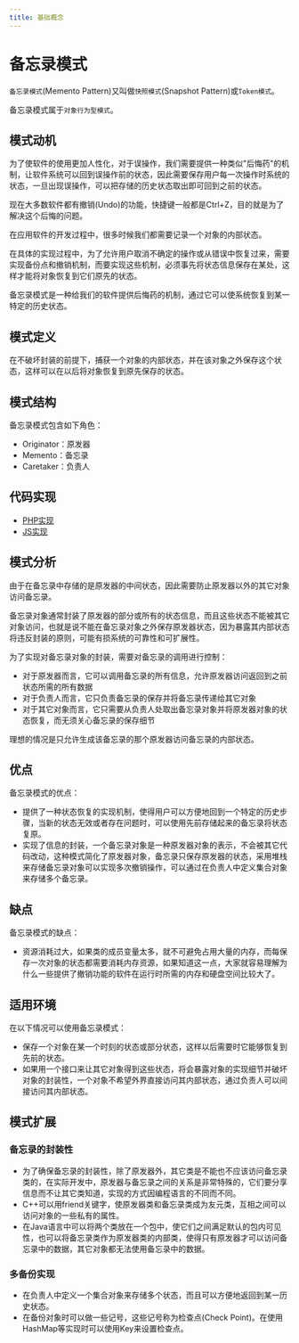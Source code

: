 ```yaml
---
title: 基础概念
---
```


# 备忘录模式

`备忘录模式`(Memento Pattern)又叫做`快照模式`(Snapshot Pattern)或`Token模式`。

备忘录模式属于`对象行为型模式`。

## 模式动机

为了使软件的使用更加人性化，对于误操作，我们需要提供一种类似"后悔药"的机制，让软件系统可以回到误操作前的状态，因此需要保存用户每一次操作时系统的状态，一旦出现误操作，可以把存储的历史状态取出即可回到之前的状态。

现在大多数软件都有撤销(Undo)的功能，快捷键一般都是Ctrl+Z，目的就是为了解决这个后悔的问题。

在应用软件的开发过程中，很多时候我们都需要记录一个对象的内部状态。

在具体的实现过程中，为了允许用户取消不确定的操作或从错误中恢复过来，需要实现备份点和撤销机制，而要实现这些机制，必须事先将状态信息保存在某处，这样才能将对象恢复到它们原先的状态。

备忘录模式是一种给我们的软件提供后悔药的机制，通过它可以使系统恢复到某一特定的历史状态。

## 模式定义

在不破坏封装的前提下，捕获一个对象的内部状态，并在该对象之外保存这个状态，这样可以在以后将对象恢复到原先保存的状态。

## 模式结构

备忘录模式包含如下角色：

* Originator：原发器
* Memento：备忘录
* Caretaker：负责人

## 代码实现

* [PHP实现](./PHP实现.md)
* [JS实现](./JS实现.md)

## 模式分析

由于在备忘录中存储的是原发器的中间状态，因此需要防止原发器以外的其它对象访问备忘录。

备忘录对象通常封装了原发器的部分或所有的状态信息，而且这些状态不能被其它对象访问，也就是说不能在备忘录对象之外保存原发器状态，因为暴露其内部状态将违反封装的原则，可能有损系统的可靠性和可扩展性。

为了实现对备忘录对象的封装，需要对备忘录的调用进行控制：

* 对于原发器而言，它可以调用备忘录的所有信息，允许原发器访问返回到之前状态所需的所有数据
* 对于负责人而言，它只负责备忘录的保存并将备忘录传递给其它对象
* 对于其它对象而言，它只需要从负责人处取出备忘录对象并将原发器对象的状态恢复，而无须关心备忘录的保存细节

理想的情况是只允许生成该备忘录的那个原发器访问备忘录的内部状态。

## 优点

备忘录模式的优点：

* 提供了一种状态恢复的实现机制，使得用户可以方便地回到一个特定的历史步骤，当新的状态无效或者存在问题时，可以使用先前存储起来的备忘录将状态复原。
* 实现了信息的封装，一个备忘录对象是一种原发器对象的表示，不会被其它代码改动，这种模式简化了原发器对象，备忘录只保存原发器的状态，采用堆栈来存储备忘录对象可以实现多次撤销操作，可以通过在负责人中定义集合对象来存储多个备忘录。

## 缺点

备忘录模式的缺点：

* 资源消耗过大，如果类的成员变量太多，就不可避免占用大量的内存，而每保存一次对象的状态都需要消耗内存资源，如果知道这一点，大家就容易理解为什么一些提供了撤销功能的软件在运行时所需的内存和硬盘空间比较大了。

## 适用环境

在以下情况可以使用备忘录模式：

* 保存一个对象在某一个时刻的状态或部分状态，这样以后需要时它能够恢复到先前的状态。
* 如果用一个接口来让其它对象得到这些状态，将会暴露对象的实现细节并破坏对象的封装性，一个对象不希望外界直接访问其内部状态，通过负责人可以间接访问其内部状态。

## 模式扩展

### 备忘录的封装性

* 为了确保备忘录的封装性，除了原发器外，其它类是不能也不应该访问备忘录类的，在实际开发中，原发器与备忘录之间的关系是非常特殊的，它们要分享信息而不让其它类知道，实现的方式因编程语言的不同而不同。
* C++可以用friend关键字，使原发器类和备忘录类成为友元类，互相之间可以访问对象的一些私有的属性。
* 在Java语言中可以将两个类放在一个包中，使它们之间满足默认的包内可见性，也可以将备忘录类作为原发器类的内部类，使得只有原发器才可以访问备忘录中的数据，其它对象都无法使用备忘录中的数据。

### 多备份实现

* 在负责人中定义一个集合对象来存储多个状态，而且可以方便地返回到某一历史状态。
* 在备份对象时可以做一些记号，这些记号称为检查点(Check Point)。在使用HashMap等实现时可以使用Key来设置检查点。